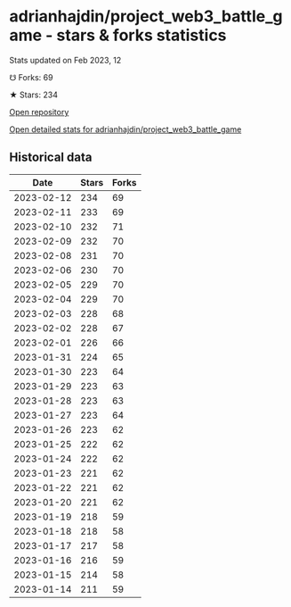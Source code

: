 # adrianhajdin/project_web3_battle_game - stars & forks statistics

Stats updated on Feb 2023, 12

☋ Forks: 69

★ Stars: 234

[Open repository](https://github.com/adrianhajdin/project_web3_battle_game)

[Open detailed stats for adrianhajdin/project_web3_battle_game](https://reviewgithub.com/rep/adrianhajdin/project_web3_battle_game)

## Historical data
| Date | Stars | Forks |
|------|-------|-------|
| 2023-02-12 | 234 | 69 | 
| 2023-02-11 | 233 | 69 | 
| 2023-02-10 | 232 | 71 | 
| 2023-02-09 | 232 | 70 | 
| 2023-02-08 | 231 | 70 | 
| 2023-02-06 | 230 | 70 | 
| 2023-02-05 | 229 | 70 | 
| 2023-02-04 | 229 | 70 | 
| 2023-02-03 | 228 | 68 | 
| 2023-02-02 | 228 | 67 | 
| 2023-02-01 | 226 | 66 | 
| 2023-01-31 | 224 | 65 | 
| 2023-01-30 | 223 | 64 | 
| 2023-01-29 | 223 | 63 | 
| 2023-01-28 | 223 | 63 | 
| 2023-01-27 | 223 | 64 | 
| 2023-01-26 | 223 | 62 | 
| 2023-01-25 | 222 | 62 | 
| 2023-01-24 | 222 | 62 | 
| 2023-01-23 | 221 | 62 | 
| 2023-01-22 | 221 | 62 | 
| 2023-01-20 | 221 | 62 | 
| 2023-01-19 | 218 | 59 | 
| 2023-01-18 | 218 | 58 | 
| 2023-01-17 | 217 | 58 | 
| 2023-01-16 | 216 | 59 | 
| 2023-01-15 | 214 | 58 | 
| 2023-01-14 | 211 | 59 | 

